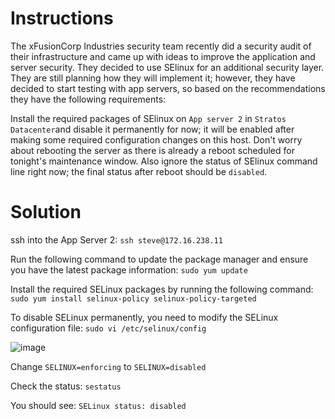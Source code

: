 # Instructions

The xFusionCorp Industries security team recently did a security audit of their infrastructure and came up with ideas to improve the application and server security. They decided to use SElinux for an additional security layer. They are still planning how they will implement it; however, they have decided to start testing with app servers, so based on the recommendations they have the following requirements:

Install the required packages of SElinux on `App server 2` in `Stratos Datacenter`and disable it permanently for now; it will be enabled after making some required configuration changes on this host. Don't worry about rebooting the server as there is already a reboot scheduled for tonight's maintenance window. Also ignore the status of SElinux command line right now; the final status after reboot should be `disabled`.

# Solution

ssh into the App Server 2: `ssh steve@172.16.238.11`

Run the following command to update the package manager and ensure you have the latest package information: `sudo yum update`

Install the required SELinux packages by running the following command: `sudo yum install selinux-policy selinux-policy-targeted`

To disable SELinux permanently, you need to modify the SELinux configuration file: `sudo vi /etc/selinux/config`

![image](https://github.com/janaom/KodeKloud-Engineer-2.0/assets/83917694/c8edad1d-bda4-4194-b8a8-a561ad25a496)

Change `SELINUX=enforcing` to `SELINUX=disabled`

Check the status: `sestatus`

You should see: `SELinux status: disabled`
